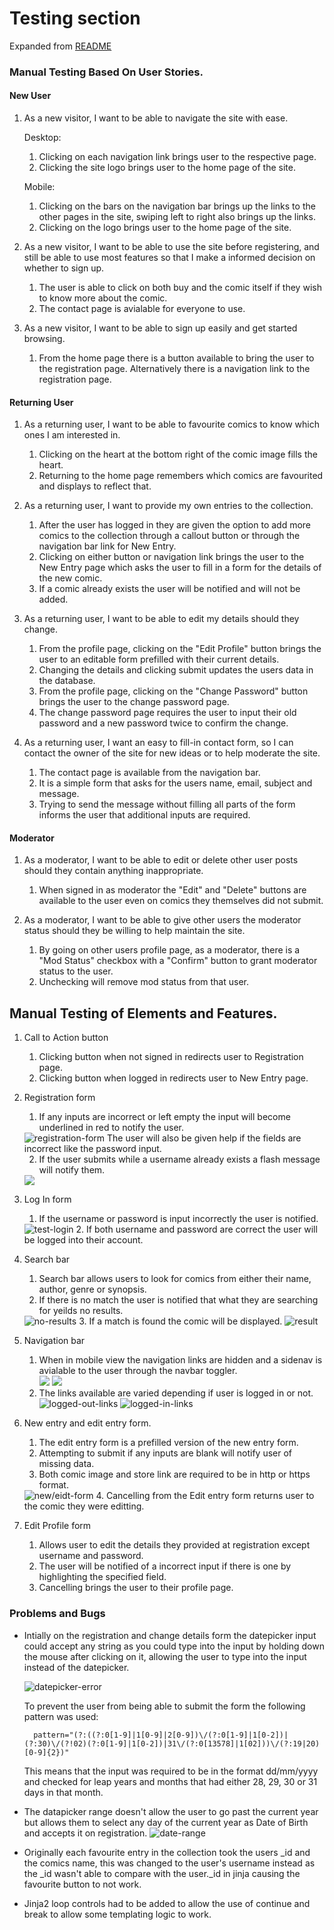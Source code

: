 # Testing section

Expanded from [README](https://github.com/bob134552/comics/blob/master/README.md)

### Manual Testing Based On User Stories.

#### New User

1. As a new visitor, I want to be able to navigate the site with ease.
    
    Desktop:  
    1. Clicking on each navigation link brings user to the respective page.  
    2. Clicking the site logo brings user to the home page of the site.

    Mobile:  
    1. Clicking on the bars on the navigation bar brings up the links to the other pages in the site, swiping left to right also
        brings up the links.  
    2. Clicking on the logo brings user to the home page of the site.

2. As a new visitor, I want to be able to use the site before registering, 
   and still be able to use most features so that I make a informed decision on whether to sign up.  
   
   1. The user is able to click on both buy and the comic itself if they wish to know more about the comic.
   2. The contact page is avialable for everyone to use.

3. As a new visitor, I want to be able to sign up easily and get started browsing.

    1. From the home page there is a button available to bring the user to the registration page.
        Alternatively there is a navigation link to the registration page.

#### Returning User
1. As a returning user, I want to be able to favourite comics to know which ones I am interested in.

    1. Clicking on the heart at the bottom right of the comic image fills the heart.
    2. Returning to the home page remembers which comics are favourited and displays to reflect that.

2. As a returning user, I want to provide my own entries to the collection.

    1. After the user has logged in they are given the option to add more comics to the collection through a callout button
        or through the navigation bar link for New Entry.
    2. Clicking on either button or navigation link brings the user to the New Entry page which asks the user to fill in a form for 
        the details of the new comic.
    3. If a comic already exists the user will be notified and will not be added.

3. As a returning user, I want to be able to edit my details should they change.

    1. From the profile page, clicking on the "Edit Profile" button brings the user to an editable form prefilled with their current details.
    2. Changing the details and clicking submit updates the users data in the database.
    3. From the profile page, clicking on the "Change Password" button brings the user to the change password page.
    4. The change password page requires the user to input their old password and a new password twice to confirm the change.

4. As a returning user, I want an easy to fill-in contact form, so I can contact the owner of the site for new ideas or to help moderate the site.

    1. The contact page is available from the navigation bar.
    2. It is a simple form that asks for the users name, email, subject and message.
    3. Trying to send the message without filling all parts of the form informs the user that additional inputs are required.

#### Moderator

1. As a moderator, I want to be able to edit or delete other user posts should they contain anything inappropriate.

    1. When signed in as moderator the "Edit" and "Delete" buttons are available to the user even on comics they themselves did not submit.
    
2. As a moderator, I want to be able to give other users the moderator status should they be willing to help maintain the site.

    1. By going on other users profile page, as a moderator, there is a "Mod Status" checkbox with a "Confirm" button to grant moderator status to the user.
    2. Unchecking will remove mod status from that user.

## Manual Testing of Elements and Features.

1. Call to Action button
    1. Clicking button when not signed in redirects user to Registration page.
    2. Clicking button when logged in redirects user to New Entry page.

2. Registration form
    1. If any inputs are incorrect or left empty the input will become underlined in red to notify the user.
    <img src="/static/images/registration-form.jpg" alt="registration-form">
    The user will also be given help if the fields are incorrect like the password input.

    2. If the user submits while a username already exists a flash message will notify them.
    <img src="/static/images/registration-user.jpg">

3. Log In form
    1. If the username or password is input incorrectly the user is notified.
    <img src="/static/images/login-test.jpg" alt="test-login">
    2. If both username and password are correct the user will be logged into their account.

4. Search bar
    1. Search bar allows users to look for comics from either their name, author, genre or synopsis.
    2. If there is no match the user is notified that what they are searching for yeilds no results.
    <img src="/static/images/no-results.jpg" alt="no-results">
    3. If a match is found the comic will be displayed.
    <img src="/static/images/search.jpg" alt="result">

5. Navigation bar
    1. When in mobile view the navigation links are hidden and a sidenav is avialable to the user through the navbar toggler.  
    <img src="/static/images/toggler1.jpg">   <img src="/static/images/toggler2.jpg">  
    2. The links available are varied depending if user is logged in or not.  
    <img src="/static/images/logged-out.jpg" alt="logged-out-links">  <img src="/static/images/logged-in.jpg" alt="logged-in-links">

6. New entry and edit entry form.
    1. The edit entry form is a prefilled version of the new entry form.
    2. Attempting to submit if any inputs are blank will notify user of missing data.
    3. Both comic image and store link are required to be in http or https format.
    <img src="/static/images/new-edit-form.jpg" alt="new/eidt-form">
    4. Cancelling from the Edit entry form returns user to the comic they were editting.

7. Edit Profile form
    1. Allows user to edit the details they provided at registration except username and password.
    2. The user will be notified of a incorrect input if there is one by highlighting the specified field.
    3. Cancelling brings the user to their profile page.

### Problems and Bugs

- Intially on the registration and change details form the datepicker input could accept any string as you could type into the input by holding down the mouse after clicking on it,
    allowing the user to type into the input instead of the datepicker.

    <img src="/static/images/datepicker.jpg" alt="datepicker-error">
    
    To prevent the user from being able to submit the form the following pattern was used:

        pattern="(?:((?:0[1-9]|1[0-9]|2[0-9])\/(?:0[1-9]|1[0-2])|(?:30)\/(?!02)(?:0[1-9]|1[0-2])|31\/(?:0[13578]|1[02]))\/(?:19|20)[0-9]{2})"
    This means that the input was required to be in the format dd/mm/yyyy and checked for leap years and months that had either 28, 29, 30 or 31 days in that month.
- The datapicker range doesn't allow the user to go past the current year but allows them to select any day of the current year as Date of Birth
    and accepts it on registration.
    <img src="/static/images/date-regi.jpg" alt="date-range">
- Originally each favourite entry in the collection took the users _id and the comics name, this was changed to the user's username instead as the _id wasn't able to compare with the user._id in jinja
    causing the favourite button to not work.
- Jinja2 loop controls had to be added to allow the use of continue and break to allow some templating logic to work.
